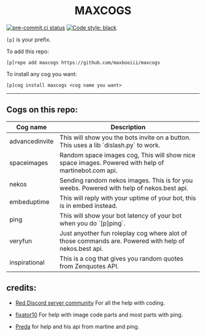 <h1 align="center">MAXCOGS</h1>

[![pre-commit.ci status](https://results.pre-commit.ci/badge/github/maxbooiii/maxcogs/master.svg)](https://results.pre-commit.ci/latest/github/maxbooiii/maxcogs/master)
[![Code style: black](https://img.shields.io/badge/code%20style-black-000000.svg)](https://github.com/psf/black)

`[p]` is your prefix.

To add this repo: 

```
[p]repo add maxcogs https://github.com/maxbooiii/maxcogs
```

To install any cog you want:

```
[p]cog install maxcogs <cog name you want>
```
---------------------------------------------------------------
## Cogs on this repo: 
<table>
<thead>
<tr>
<th>Cog name</th>
<th>Description</th>
</tr>
</thead>
<tbody>
<tr>
<td>advancedinvite</td>
<td>This will show you the bots invite on a button. This uses a lib `dislash.py` to work.</td>
</tr>
<td>spaceimages</td>
<td>Random space images cog, This will show nice space images. Powered with help of martinebot.com api.</td>
</tr>
<td>nekos</td>
<td>Sending random nekos images. This is for you weebs. Powered with help of nekos.best api.</td>
</tr>
<td>embeduptime</td>
<td>This will reply with your uptime of your bot, this is in embed instead.</td>
</tr>
<td>ping</td>
<td>This will show your bot latency of your bot when you do `[p]ping`.</td>
</tr>
<td>veryfun</td>
<td>Just anyother fun roleplay cog where alot of those commands are. Powered with help of nekos.best api.</td>
</tr>
<td>inspirational</td>
<td>This is a cog that gives you random quotes from Zenquotes API.</td>
</tr>
</tbody>
</table>


## credits:
- [Red Discord server community](https://discord.gg/red) For all the help with coding. 

- [fixator10](https://github.com/fixator10/Fixator10-Cogs) For help with image code parts and most parts with ping.

- [Preda](https://github.com/PredaaA/predacogs) for help and his api from martine and ping.
